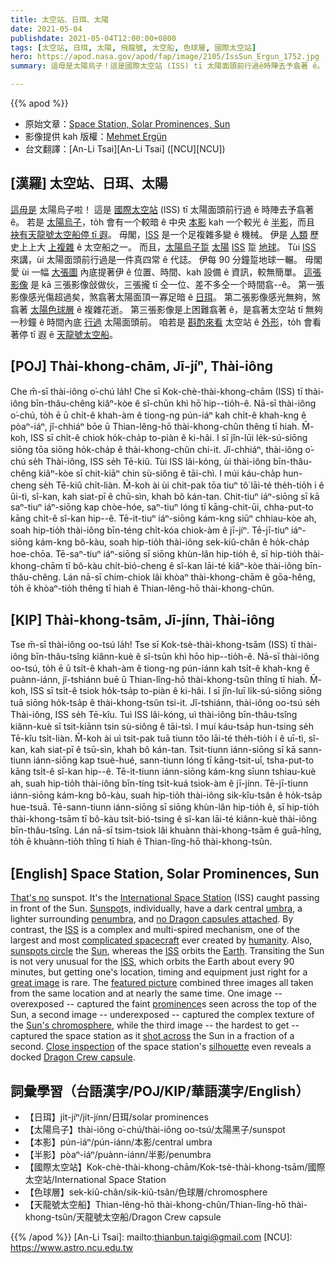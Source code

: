 ```yaml
---
title: 太空站、日珥、太陽
date: 2021-05-04
publishdate: 2021-05-04T12:00:00+0800
tags: [太空站, 日珥, 太陽, 飛龍號, 太空船, 色球層, 國際太空站]
hero: https://apod.nasa.gov/apod/fap/image/2105/IssSun_Ergun_1752.jpg
summary: 這毋是太陽烏子！這是國際太空站 (ISS) tī 太陽面頭前行過ê時陣去予翕著 ê。

---
```


{{% apod %}}

- 原始文章：[Space Station, Solar Prominences, Sun](https://apod.nasa.gov/apod/ap210504.html)
- 影像提供 kah 版權：[Mehmet Ergün](https://www.mehmet-erguen.com/ueber-mich)
- 台文翻譯：[An-Li Tsai][An-Li Tsai] ([NCU][NCU])

## [漢羅] 太空站、日珥、太陽
[這毋是][That's no] 太陽烏子啦！
這是 [國際太空站][International Space Station] (ISS) tī 太陽面頭前行過 ê 時陣去予翕著 ê。
若是 [太陽烏子][Sunspot]，to̍h 會有一个較暗 ê 中央 [本影][umbra] kah 一个較光 ê [半影][penumbra]，而且 [袂有天龍號太空船停 tī 遐][no Dragon capsules attached]。
毋閣，[ISS][ISS1] 是一个足複雜多變 ê 機械。
伊是 [人類][humanity] 歷史上上大 [上複雜][complicated spacecraft] ê 太空船之一。
而且，[太陽烏子踅][sunspots circle] [太陽][Sun] [ISS][ISS2] 踅 [地球][Earth]。
Tùi [ISS][ISS3] 來講，ùi 太陽面頭前行過是一件真四常 ê 代誌。
伊每 90 分鐘踅地球一輾。
毋閣愛 ùi 一幅 [大張圖][great image] 內底提著伊 ê 位置、時間、kah 設備 ê 資訊，較無簡單。
[這張影像][featured picture] 是 kā 三張影像敆做伙，三張攏 tī 仝一位、差不多仝一个時間翕--ê。
第一張影像感光傷超過矣，煞翕著太陽面頂一寡足暗 ê [日珥][prominence]。
第二張影像感光無夠，煞翕著 [太陽色球層][Sun's chromosphere] ê 複雜花逝。
第三張影像是上困難翕著 ê，是翕著太空站 tī 無夠一秒鐘 ê 時間內底 [行過][shot across] 太陽面頭前。
咱若是 [斟酌來看][Close inspection] 太空站 ê [外形][silhouette]，to̍h 會看著停 tī 遐 ê [天龍號太空船][Dragon Crew capsule]。

## [POJ] Thài-khong-chām, Jī-jíⁿ, Thài-iông

Che m̄-sī thài-iông o͘-chú la̍h!
Che sī Kok-chè-thài-khong-chām (ISS) tī thài-iông bīn-thâu-chêng kiâⁿ-kòe ê sî-chūn khì hō͘ hip--tio̍h-ê.
Nā-sī thài-iông o͘-chú, to̍h ē ū chi̍t-ê khah-àm ê tiong-ng pún-iáⁿ kah chi̍t-ê khah-kng ê pòaⁿ-iáⁿ, jî-chhiáⁿ bōe ū Thian-lêng-hō thài-khong-chûn thêng tī hiah.
M̄-koh, ISS sī chi̍t-ê chiok ho̍k-cha̍p to-piàn ê ki-hâi.
I sī jîn-lūi le̍k-sú-siōng siōng tōa siōng ho̍k-cha̍p ê thài-khong-chûn chi-it.
Jî-chhiáⁿ, thài-iông o͘-chú se̍h Thài-iông, ISS se̍h Tē-kiû.
Tùi ISS lâi-kóng, ùi thài-iông bīn-thâu-chêng kiâⁿ-kòe sī chit-kiāⁿ chin sù-siông ê tāi-chì.
I múi káu-cha̍p hun-cheng se̍h Tē-kiû chi̍t-liàn.
M̄-koh ài ùi chit-pak tōa tiuⁿ tô͘ lāi-té the̍h-tio̍h i ê ūi-tì, sî-kan, kah siat-pī ê chū-sìn, khah bô kán-tan.
Chit-tiuⁿ iáⁿ-siōng sī kā saⁿ-tiuⁿ iáⁿ-siōng kap chòe-hóe, saⁿ-tiuⁿ lóng tī kāng-chit-ūi, chha-put-to kāng chi̍t-ê sî-kan hip--ê.
Tē-it-tiuⁿ iáⁿ-siōng kám-kng siūⁿ chhiau-kòe ah, soah hip-tio̍h thài-iông bīn-téng chi̍t-kóa chiok-àm ê jī-jíⁿ.
Tē-jī-tiuⁿ iáⁿ-siōng kám-kng bô-kàu, soah hip-tio̍h thài-iông sek-kiû-chân ê ho̍k-cha̍p hoe-chōa.
Tē-saⁿ-tiuⁿ iáⁿ-siōng sī siōng khùn-lân hip-tio̍h ê, sī hip-tio̍h thài-khong-chām tī bô-kàu chi̍t-bió-cheng ê sî-kan lāi-té kiâⁿ-kòe thài-iông bīn-thâu-chêng.
Lán nā-sī chim-chiok lâi khòaⁿ thài-khong-chām ê gōa-hêng, to̍h ē khòaⁿ-tio̍h thêng tī hiah ê Thian-lêng-hō thài-khong-chûn.

## [KIP] Thài-khong-tsām, Jī-jínn, Thài-iông

Tse m̄-sī thài-iông oo-tsú la̍h!
Tse sī Kok-tsè-thài-khong-tsām (ISS) tī thài-iông bīn-thâu-tsîng kiânn-kuè ê sî-tsūn khì hōo hip--tio̍h-ê.
Nā-sī thài-iông oo-tsú, to̍h ē ū tsi̍t-ê khah-àm ê tiong-ng pún-iánn kah tsi̍t-ê khah-kng ê puànn-iánn, jî-tshiánn buē ū Thian-lîng-hō thài-khong-tsûn thîng tī hiah.
M̄-koh, ISS sī tsi̍t-ê tsiok ho̍k-tsa̍p to-piàn ê ki-hâi.
I sī jîn-luī li̍k-sú-siōng siōng tuā siōng ho̍k-tsa̍p ê thài-khong-tsûn tsi-it.
Jî-tshiánn, thài-iông oo-tsú se̍h Thài-iông, ISS se̍h Tē-kîu.
Tuì ISS lâi-kóng, uì thài-iông bīn-thâu-tsîng kiânn-kuè sī tsit-kiānn tsin sù-siông ê tāi-tsì.
I muí káu-tsa̍p hun-tsing se̍h Tē-kîu tsi̍t-liàn.
M̄-koh ài uì tsit-pak tuā tiunn tôo lāi-té the̍h-tio̍h i ê uī-tì, sî-kan, kah siat-pī ê tsū-sìn, khah bô kán-tan.
Tsit-tiunn iánn-siōng sī kā sann-tiunn iánn-siōng kap tsuè-hué, sann-tiunn lóng tī kāng-tsit-uī, tsha-put-to kāng tsi̍t-ê sî-kan hip--ê.
Tē-it-tiunn iánn-siōng kám-kng sīunn tshiau-kuè ah, suah hip-tio̍h thài-iông bīn-tíng tsi̍t-kuá tsiok-àm ê jī-jínn.
Tē-jī-tiunn iánn-siōng kám-kng bô-kàu, suah hip-tio̍h thài-iông sik-kîu-tsân ê ho̍k-tsa̍p hue-tsuā.
Tē-sann-tiunn iánn-siōng sī siōng khùn-lân hip-tio̍h ê, sī hip-tio̍h thài-khong-tsām tī bô-kàu tsi̍t-bió-tsing ê sî-kan lāi-té kiânn-kuè thài-iông bīn-thâu-tsîng.
Lán nā-sī tsim-tsiok lâi khuànn thài-khong-tsām ê guā-hîng, to̍h ē khuànn-tio̍h thîng tī hiah ê Thian-lîng-hō thài-khong-tsûn.

## [English] Space Station, Solar Prominences, Sun

[That's no][That's no] sunspot. It's the [International Space Station][International Space Station] (ISS) caught passing in front of the Sun. [Sunspot][Sunspot]s, individually, have a dark central [umbra][umbra], a lighter surrounding [penumbra][penumbra], and [no Dragon capsules attached][no Dragon capsules attached]. By contrast, the [ISS][ISS1] is a complex and multi-spired mechanism, one of the largest and most [complicated spacecraft][complicated spacecraft] ever created by [humanity][humanity]. Also, [sunspots circle][sunspots circle] the [Sun][Sun], whereas the [ISS][ISS2] orbits the [Earth][Earth]. Transiting the Sun is not very unusual for the [ISS][ISS3], which orbits the Earth about every 90 minutes, but getting one's location, timing and equipment just right for a [great image][great image] is rare. The [featured picture][featured picture] combined three images all taken from the same location and at nearly the same time. One image -- overexposed -- captured the faint [prominence][prominence]s seen across the top of the Sun, a second image -- underexposed -- captured the complex texture of the [Sun's chromosphere][Sun's chromosphere], while the third image -- the hardest to get -- captured the space station as it [shot across][shot across] the Sun in a fraction of a second. [Close inspection][Close inspection] of the space station's [silhouette][silhouette] even reveals a docked [Dragon Crew capsule][Dragon Crew capsule].


## 詞彙學習（台語漢字/POJ/KIP/華語漢字/English）

- 【日珥】ji̍t-jíⁿ/ji̍t-jínn/日珥/solar prominences
- 【太陽烏子】thài-iông o͘-chú/thài-iông oo-tsú/太陽黑子/sunspot
- 【本影】pún-iáⁿ/pún-iánn/本影/central umbra
- 【半影】pòaⁿ-iáⁿ/puànn-iánn/半影/penumbra
- 【國際太空站】Kok-chè-thài-khong-chām/Kok-tsè-thài-khong-tsām/國際太空站/International Space Station
- 【色球層】sek-kiû-chân/sik-kiû-tsân/色球層/chromosphere
- 【天龍號太空船】Thian-lêng-hō thài-khong-chûn/Thian-lîng-hō thài-khong-tsûn/天龍號太空船/Dragon Crew capsule



{{% /apod %}}
[An-Li Tsai]: mailto:thianbun.taigi@gmail.com
[NCU]: https://www.astro.ncu.edu.tw

[copyright]: https://apod.nasa.gov/apod/fap/lib/about_apod.html#srapply

[That's no]:https://www.youtube.com/watch?v=8Nho44lGVV8
[International Space Station]:https://apod.nasa.gov/apod/ap160418.html
[Sunspot]:https://apod.nasa.gov/apod/ap051106.html
[umbra]:https://en.wikipedia.org/wiki/Sunspot
[penumbra]:https://apod.nasa.gov/apod/ap060909.html
[no Dragon capsules attached]:https://www.petsworld.in/blog/wp-content/uploads/2017/01/Pic-2.jpeg
[ISS1]:https://www.nasa.gov/mission_pages/station/main/index.html
[complicated spacecraft]:https://www.nytimes.com/2020/11/02/science/international-space-station-20-anniversary.html
[humanity]:https://apod.nasa.gov/apod/ap190818.html
[sunspots circle]:https://apod.nasa.gov/apod/ap141022.html
[Sun]:https://solarsystem.nasa.gov/solar-system/sun/overview/
[ISS2]:https://apod.nasa.gov/apod/ap161105.html
[Earth]:https://apod.nasa.gov/apod/ap070325.html
[ISS3]:https://apod.nasa.gov/apod/ap050729.html
[great image]:https://apod.nasa.gov/apod/ap170828.html
[featured picture]:https://www.instagram.com/p/COGbC01guiS/
[prominence]:https://apod.nasa.gov/apod/ap160306.html
[Sun's chromosphere]:https://nso.edu/for-public/sun-science/chromosphere/
[shot across]:https://apod.nasa.gov/apod/fap/image/2105/Chromosphere.mp4
[Close inspection]:https://buenavet.com/wp-content/uploads/2018/01/Cat_Fish_Bowl.jpg
[silhouette]:https://apod.nasa.gov/apod/ap140803.html
[Dragon Crew capsule]:https://en.wikipedia.org/wiki/SpaceX_Dragon_2
